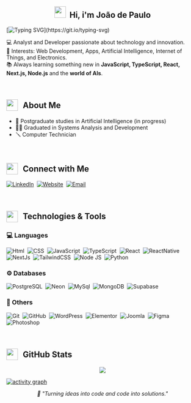 <h2 align="center">
  <img src="https://emojis.slackmojis.com/emojis/images/1643514389/3643/cool-doge.gif?1643514389" width="30"/>
   &nbsp;Hi, i'm João de Paulo
</h2>

[![Typing SVG](https://readme-typing-svg.demolab.com?font=konstant+grotesk&size=40&duration=2000&pause=1000&color=F70000&center=true&vCenter=true&width=1200&height=120&lines=Welcome+to+My+GitHub;Code.;Learn.;Repeat.)](https://git.io/typing-svg)

💻 Analyst and Developer passionate about technology and innovation.  
🚀 Interests: Web Development, Apps, Artificial Intelligence, Internet of Things, and Electronics.  
📚 Always learning something new in **JavaScript, TypeScript, React, Next.js, Node.js** and the **world of AIs**.

&nbsp;

<h2 style="display: flex;  align-items: center; gap: 8px;">
  <img src="https://emojis.slackmojis.com/emojis/images/1643515239/12569/meow_coffeespitting.gif?1643515239" width="30"/> &nbsp;About Me
</h2>

- 🤖 Postgraduate studies in Artificial Intelligence (in progress)
- 🧑‍🏫 Graduated in Systems Analysis and Development
- 🪛 Computer Technician

&nbsp;

<h2 style="display: flex;  align-items: center; gap: 8px;">
  <img src="https://emojis.slackmojis.com/emojis/images/1643516066/20895/cell-phone.gif?1643516066" width="30"/> &nbsp;Connect with Me
</h2>

[![LinkedIn](https://img.shields.io/badge/LinkedIn-0077B5?style=for-the-badge&logo=linkedin&logoColor=white)](https://www.linkedin.com/in/joao-depaulo)&nbsp;
[![Website](https://img.shields.io/badge/joaodepaulo.site-0A66C2?style=for-the-badge&logo=google-chrome&logoColor=white)](https://joaodepaulo.site)&nbsp;
[![Email](https://img.shields.io/badge/Email-joaodepaulocardoso%40gmail.com-D14836?style=for-the-badge&logo=gmail&logoColor=white)](mailto:joaodepaulocardoso@gmail.com)&nbsp;

&nbsp;

<h2 style="display: flex;  align-items: center; gap: 8px;">
  <img src="https://emojis.slackmojis.com/emojis/images/1643514738/7421/typingcat.gif?1643514738" width="30"/>
   &nbsp;Technologies & Tools
</h2>

### 💻 Languages

![Html](https://img.shields.io/badge/HTML-E34F26?style=for-the-badge&logo=html5&logoColor=white)&nbsp;
![CSS](https://img.shields.io/badge/CSS-663399?style=for-the-badge&logo=css&logoColor=white)&nbsp;
![JavaScript](https://img.shields.io/badge/JavaScript-F7DF1E?style=for-the-badge&logo=javascript&logoColor=black)&nbsp;
![TypeScript](https://img.shields.io/badge/TypeScript-3178C6?style=for-the-badge&logo=typescript&logoColor=white)&nbsp;
![React](https://img.shields.io/badge/React-61DAFB?style=for-the-badge&logo=react&logoColor=black)&nbsp;
![ReactNative](https://img.shields.io/badge/Native-61DAFB?style=for-the-badge&logo=react&logoColor=black)&nbsp;
![NextJs](https://img.shields.io/badge/NextJs-000000?style=for-the-badge&logo=react&logoColor=white)&nbsp;
![TailwindCSS](https://img.shields.io/badge/Tailwind-06B6D4?style=for-the-badge&logo=tailwindcss&logoColor=white)&nbsp;
![Node JS](https://img.shields.io/badge/Node-5FA04E?style=for-the-badge&logo=node.js&logoColor=white)&nbsp;
![Python](https://img.shields.io/badge/Python-3776AB?style=for-the-badge&logo=python&logoColor=white)&nbsp;

### ⚙️ Databases

![PostgreSQL](https://img.shields.io/badge/PostgreSQL-4169E1?style=for-the-badge&logo=postgresql&logoColor=white)&nbsp;
![Neon](https://img.shields.io/badge/Neon-00e096?style=for-the-badge&logoColor=white)&nbsp;
![MySql](https://img.shields.io/badge/MySql-4479A1?style=for-the-badge&logo=mysql&logoColor=white)&nbsp;
![MongoDB](https://img.shields.io/badge/Mongodb-47A248?style=for-the-badge&logo=mongodb&logoColor=white)&nbsp;
![Supabase](https://img.shields.io/badge/Supabase-3FCF8E?style=for-the-badge&logo=supabase&logoColor=white)&nbsp;

### 🧩 Others


![Git](https://img.shields.io/badge/Git-F05032?style=for-the-badge&logo=git&logoColor=white)&nbsp;
![GitHub](https://img.shields.io/badge/GitHUB-181717?style=for-the-badge&logo=github&logoColor=white)&nbsp;
![WordPress](https://img.shields.io/badge/Wordpress-21759B?style=for-the-badge&logo=wordpress&logoColor=white)&nbsp;
![Elementor](https://img.shields.io/badge/Elementor-92003B?style=for-the-badge&logo=elementor&logoColor=white)&nbsp;
![Joomla](https://img.shields.io/badge/Joomla-5091CD?style=for-the-badge&logo=joomla&logoColor=white)&nbsp;
![Figma](https://img.shields.io/badge/Figma-F24E1E?style=for-the-badge&logo=figma&logoColor=white)&nbsp;
![Photoshop](https://img.shields.io/badge/Photoshop-007ACC?style=for-the-badge&logoColor=white)&nbsp;

&nbsp;

<h2 style="display: flex;  align-items: center; gap: 8px;">
  <img src="https://emojis.slackmojis.com/emojis/images/1643514559/5584/deployparrot.gif?1643514559" width="30"/> &nbsp;GitHub Stats
</h2>

<p align="center">
<img src="https://github-readme-stats.vercel.app/api?username=joaodepaulojp&show_icons=true&theme=github_dark&hide_border=true&title_color=fc354c&icon_color=991818&text_color=0abfbc&rank_icon=github" />
</p>

[![activity graph](https://github-readme-activity-graph.vercel.app/graph?username=joaodepaulojp&bg_color=0d1117&color=991818&line=991818&point=0abfbc&area=true&hide_border=true)](https://github.com/joaodepaulojp/github-readme-activity-graph)

<p align="center">
  <em>🫡 "Turning ideas into code and code into solutions." </em>
</p>
